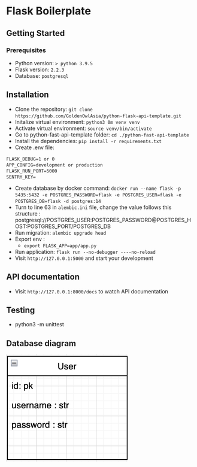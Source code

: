 # Flask Boilerplate

## Getting Started

### Prerequisites

- Python version: `> python 3.9.5`
- Flask version: `2.2.3`
- Database: `postgresql`

## Installation

- Clone the repository: `git clone https://github.com/GoldenOwlAsia/python-flask-api-template.git`
- Initalize virtual environment: `python3 0m venv venv`
- Activate virtual environment: `source venv/bin/activate`
- Go to python-fast-api-template folder: `cd ./python-fast-api-template`
- Install the dependencies: `pip install -r requirements.txt`
- Create .env file:
```
FLASK_DEBUG=1 or 0
APP_CONFIG=development or production
FLASK_RUN_PORT=5000
SENTRY_KEY=
```
- Create database by docker command: `docker run --name flask -p 5435:5432 -e POSTGRES_PASSWORD=flask -e POSTGRES_USER=flask -e POSTGRES_DB=flask -d postgres:14`
- Turn to line 63 in `alembic.ini` file, change the value follows this structure : postgresql://POSTGRES_USER:POSTGRES_PASSWORD@POSTGRES_HOST:POSTGRES_PORT/POSTGRES_DB
- Run migration: `alembic upgrade head`
- Export env : 
    -   `export FLASK_APP=app/app.py`
- Run application: `flask run --no-debugger ----no-reload`
- Visit `http://127.0.0.1:5000` and start your development
## API documentation

- Visit `http://127.0.0.1:8000/docs` to watch API documentation

## Testing

- python3 -m unittest

## Database diagram

![Database diagram](db_diagram.png)
